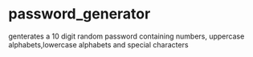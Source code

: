 # password_generator
genterates a 10 digit random password containing numbers, uppercase alphabets,lowercase alphabets and special characters
